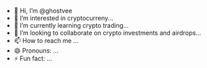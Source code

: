- 👋 Hi, I’m @ghostvee
- 👀 I’m interested in cryptocurreny...
- 🌱 I’m currently learning crypto trading...
- 💞️ I’m looking to collaborate on crypto investments and airdrops...
- 📫 How to reach me ...
- 😄 Pronouns: ...
- ⚡ Fun fact: ...

<!---
ghostvee/ghostvee is a ✨ special ✨ repository because its `README.md` (this file) appears on your GitHub profile.
You can click the Preview link to take a look at your changes.
--->
